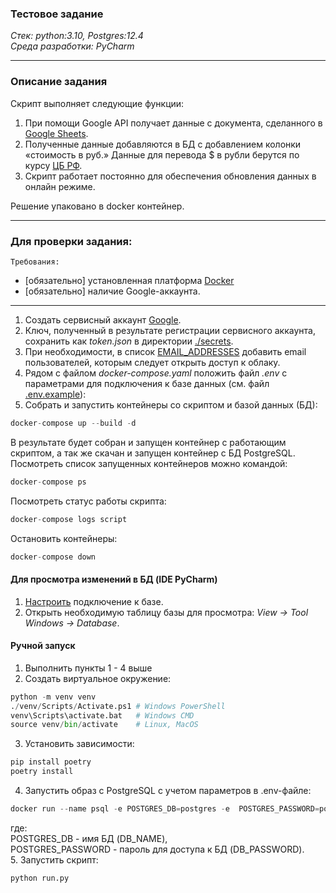 ### Тестовое задание
*Стек: python:3.10, Postgres:12.4*  
*Среда разработки: PyCharm*

---
### Описание задания

Скрипт выполняет следующие функции:
1. При помощи Google API получает данные с документа, сделанного в [Google Sheets](https://docs.google.com/spreadsheets/d/1f-qZEX1k_3nj5cahOzntYAnvO4ignbyesVO7yuBdv_g/edit).
2. Полученные данные добавляются в БД с добавлением колонки «стоимость в руб.» Данные для перевода $ в рубли берутся по курсу [ЦБ РФ](https://www.cbr.ru/development/SXML/).
3. Скрипт работает постоянно для обеспечения обновления данных в онлайн режиме.  

Решение упаковано в docker контейнер.

---

### Для проверки задания:
`Требования:`  
* [обязательно] установленная платформа [Docker](https://docs.docker.com/get-docker/)
* [обязательно] наличие Google-аккаунта.

---
1. Создать сервисный аккаунт [Google](https://developers.google.com/identity/protocols/oauth2/service-account?hl=ru).
2. Ключ, полученный в результате регистрации сервисного аккаунта, сохранить как *token.json* в директории [./secrets](./secrets).
3. При необходимости, в список [EMAIL_ADDRESSES](./config/settings.py) добавить email пользователей, которым следует открыть доступ к облаку.
4. Рядом с файлом *docker-compose.yaml* положить файл *.env* с параметрами для подключения к базе данных (см. файл [.env.example](.env.example)):
5. Собрать и запустить контейнеры со скриптом и базой данных (БД):
```python
docker-compose up --build -d
```
В результате будет собран и запущен контейнер с работающим скриптом, а так же скачан и запущен контейнер с БД PostgreSQL.  
Посмотреть список запущенных контейнеров можно командой:
```python
docker-compose ps
```
Посмотреть статус работы скрипта:
```python
docker-compose logs script
```
Остановить контейнеры:
```python
docker-compose down
```
#### Для просмотра изменений в БД (IDE PyCharm)
1. [Настроить](https://www.jetbrains.com/help/pycharm/postgresql.html) подключение к базе.
2. Открыть необходимую таблицу базы для просмотра: *View -> Tool Windows -> Database*.

#### Ручной запуск
1. Выполнить пункты 1 - 4 выше
2. Создать виртуальное окружение:
```python
python -m venv venv
./venv/Scripts/Activate.ps1 # Windows PowerShell
venv\Scripts\activate.bat   # Windows CMD
source venv/bin/activate    # Linux, MacOS
```
3. Установить зависимости:
```python
pip install poetry
poetry install
```
4. Запустить образ с PostgreSQL с учетом параметров в .env-файле:
```python
docker run --name psql -e POSTGRES_DB=postgres -e  POSTGRES_PASSWORD=postgres -p 5432:5432 -d postgres:12.4-alpine
```
где:  
POSTGRES_DB - имя БД (DB_NAME),  
POSTGRES_PASSWORD - пароль для доступа к БД (DB_PASSWORD).  
5. Запустить скрипт:
```python
python run.py
```
